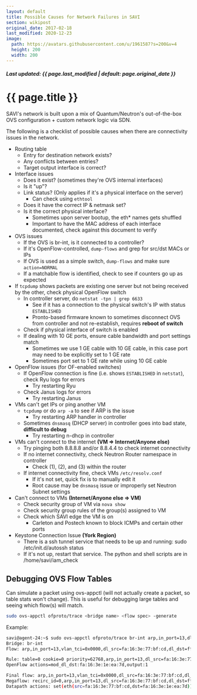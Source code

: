 ```yaml
---
layout: default
title: Possible Causes for Network Failures in SAVI
section: wikipost
original_date: 2017-02-18
last_modified: 2020-12-23
image:
  path: https://avatars.githubusercontent.com/u/1961587?s=200&v=4
  height: 200
  width: 200
---
```


##### *Last updated: {{ page.last_modified | default: page.original_date }}*

# {{ page.title }}

SAVI's network is built upon a mix of Quantum/Neutron's out-of-the-box OVS configuration + custom network logic via SDN.

The following is a checklist of possible causes when there are connectivity issues in the network.

* Routing table
	* Entry for destination network exists?
	* Any conflicts between entries?
	* Target output interface is correct?
* Interface issues
	* Does it exist? (sometimes they're OVS internal interfaces)
	* Is it "up"?
	* Link status? (Only applies if it's a physical interface on the server)
		* Can check using `ethtool`
	* Does it have the correct IP & netmask set?
	* Is it the correct physical interface?
		* Sometimes upon server bootup, the eth* names gets shuffled
		* Important to have the MAC address of each interface documented, check against this document to verify
* OVS issues
	* If the OVS is br-int, is it connected to a controller?
	* If it's OpenFlow-controlled, `dump-flows` and grep for src/dst MACs or IPs
	* If OVS is used as a simple switch, `dump-flows` and make sure `action=NORMAL`
	* If a matchable flow is identified, check to see if counters go up as expected
* If `tcpdump` shows packets are existing one server but not being received by the other, check physical OpenFlow switch
	* In controller server, do `netstat -tpn | grep 6633`
		* See if it has a connection to the physical switch's IP with status `ESTABLISHED`
		* Pronto-based firmware known to sometimes disconnect OVS from controller and not re-establish, requires **reboot of switch**
	* Check if physical interface of switch is enabled
	* If dealing with 10 GE ports, ensure cable bandwidth and port settings match
		* Sometimes we use 1 GE cable with 10 GE cable, in this case port may need to be explicitly set to 1 GE rate
		* Sometimes port set to 1 GE rate while using 10 GE cable
* OpenFlow issues (for OF-enabled switches)
	* If OpenFlow connection is fine (i.e. shows `ESTABLISHED` in `netstat`), check Ryu logs for errors
		* Try restarting Ryu
	* Check Janus logs for errors
		* Try restarting Janus
* VMs can't get IPs or ping another VM
	* `tcpdump` or do `arp -a` to see if ARP is the issue
		* Try restarting ARP handler in controller
	* Sometimes `dnsmasq` (DHCP server) in controller goes into bad state, **difficult to debug**
		* Try restarting n-dhcp in controller
* VMs can't connect to the internet **(VM => Internet/Anyone else)**
	* Try pinging both 8.8.8.8 and/or 8.8.4.4 to check internet connectivity
	* If no internet connectivity, check Neutron Router namespace in controller
		* Check (1), (2), and (3) within the router
	* If internet connectivity fine, check VMs `/etc/resolv.conf`
		* If it's not set, quick fix is to manually edit it
		* Root cause may be `dnsmasq` issue or improperly set Neutron Subnet settings
* Can't connect to VMs **(Internet/Anyone else => VM)**
	* Check security group of VM via `nova show`
	* Check security group rules of the group(s) assigned to VM
	* Check which SAVI edge the VM is on
		* Carleton and Postech known to block ICMPs and certain other ports
* Keystone Connection Issue **(York Region)**
	* There is a ssh tunnel service that needs to be up and running: sudo /etc/init.d/autossh status
	* If it's not up, restart that service. The python and shell scripts are in /home/savi/iam_check 

## Debugging OVS Flow Tables
Can simulate a packet using ovs-appctl (will not actually create a packet, so table stats won't change). This is useful for debugging large tables and seeing which flow(s) will match.
```bash
sudo ovs-appctl ofproto/trace <bridge name> <flow spec> -generate
```

Example:
```bash
savi@agent-24:~$ sudo ovs-appctl ofproto/trace br-int arp,in_port=13,dl_src=fa:16:3e:77:bf:cd,dl_dst=ff:ff:ff:ff:ff:ff -generate
Bridge: br-int
Flow: arp,in_port=13,vlan_tci=0x0000,dl_src=fa:16:3e:77:bf:cd,dl_dst=ff:ff:ff:ff:ff:ff,arp_spa=0.0.0.0,arp_tpa=0.0.0.0,arp_op=0,arp_sha=00:00:00:00:00:00,arp_tha=00:00:00:00:00:00

Rule: table=0 cookie=0 priority=62768,arp,in_port=13,dl_src=fa:16:3e:77:bf:cd,dl_dst=ff:ff:ff:ff:ff:ff
OpenFlow actions=mod_dl_dst:fa:16:3e:1e:ea:7d,output:1

Final flow: arp,in_port=13,vlan_tci=0x0000,dl_src=fa:16:3e:77:bf:cd,dl_dst=fa:16:3e:1e:ea:7d,arp_spa=0.0.0.0,arp_tpa=0.0.0.0,arp_op=0,arp_sha=00:00:00:00:00:00,arp_tha=00:00:00:00:00:00
Megaflow: recirc_id=0,arp,in_port=13,dl_src=fa:16:3e:77:bf:cd,dl_dst=ff:ff:ff:ff:ff:ff,arp_spa=0.0.0.0,arp_tpa=0.0.0.0,arp_op=0
Datapath actions: set(eth(src=fa:16:3e:77:bf:cd,dst=fa:16:3e:1e:ea:7d)),1
```
